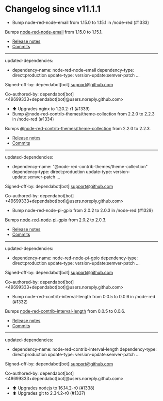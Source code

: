 # Changelog since v11.1.1
- Bump node-red-node-email from 1.15.0 to 1.15.1 in /node-red (#1333)

Bumps [node-red-node-email](https://github.com/node-red/node-red-nodes/tree/HEAD/tree/master/social/email) from 1.15.0 to 1.15.1.
- [Release notes](https://github.com/node-red/node-red-nodes/releases)
- [Commits](https://github.com/node-red/node-red-nodes/commits/HEAD/tree/master/social/email)

---
updated-dependencies:
- dependency-name: node-red-node-email
  dependency-type: direct:production
  update-type: version-update:semver-patch
...

Signed-off-by: dependabot[bot] <support@github.com>

Co-authored-by: dependabot[bot] <49699333+dependabot[bot]@users.noreply.github.com> 
- ⬆️ Upgrades nginx to 1.20.2-r1 (#1339) 
- Bump @node-red-contrib-themes/theme-collection from 2.2.0 to 2.2.3 in /node-red (#1334)

Bumps [@node-red-contrib-themes/theme-collection](https://github.com/node-red-contrib-themes/theme-collection) from 2.2.0 to 2.2.3.
- [Release notes](https://github.com/node-red-contrib-themes/theme-collection/releases)
- [Commits](https://github.com/node-red-contrib-themes/theme-collection/compare/2.2.0...2.2.3)

---
updated-dependencies:
- dependency-name: "@node-red-contrib-themes/theme-collection"
  dependency-type: direct:production
  update-type: version-update:semver-patch
...

Signed-off-by: dependabot[bot] <support@github.com>

Co-authored-by: dependabot[bot] <49699333+dependabot[bot]@users.noreply.github.com> 
- Bump node-red-node-pi-gpio from 2.0.2 to 2.0.3 in /node-red (#1329)

Bumps [node-red-node-pi-gpio](https://github.com/node-red/node-red-nodes/tree/HEAD/tree/master/hardware/PiGpio) from 2.0.2 to 2.0.3.
- [Release notes](https://github.com/node-red/node-red-nodes/releases)
- [Commits](https://github.com/node-red/node-red-nodes/commits/HEAD/tree/master/hardware/PiGpio)

---
updated-dependencies:
- dependency-name: node-red-node-pi-gpio
  dependency-type: direct:production
  update-type: version-update:semver-patch
...

Signed-off-by: dependabot[bot] <support@github.com>

Co-authored-by: dependabot[bot] <49699333+dependabot[bot]@users.noreply.github.com> 
- Bump node-red-contrib-interval-length from 0.0.5 to 0.0.6 in /node-red (#1332)

Bumps [node-red-contrib-interval-length](https://github.com/bartbutenaers/node-red-contrib-interval-length) from 0.0.5 to 0.0.6.
- [Release notes](https://github.com/bartbutenaers/node-red-contrib-interval-length/releases)
- [Commits](https://github.com/bartbutenaers/node-red-contrib-interval-length/compare/v0.0.5...v0.0.6)

---
updated-dependencies:
- dependency-name: node-red-contrib-interval-length
  dependency-type: direct:production
  update-type: version-update:semver-patch
...

Signed-off-by: dependabot[bot] <support@github.com>

Co-authored-by: dependabot[bot] <49699333+dependabot[bot]@users.noreply.github.com> 
- ⬆️ Upgrades nodejs to 16.14.2-r0 (#1338) 
- ⬆️ Upgrades git to 2.34.2-r0 (#1337) 
